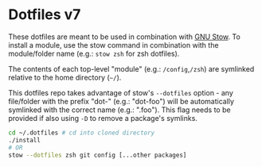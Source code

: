# Dotfiles v7

These dotfiles are meant to be used in combination with [GNU Stow](https://www.gnu.org/software/stow/). To install a module, use the stow command in combination with the module/folder name (e.g.: `stow zsh` for zsh dotfiles).

The contents of each top-level "module" (e.g.: `/config`,`/zsh`) are symlinked relative to the home directory (`~/`).

This dotfiles repo takes advantage of stow's `--dotfiles` option - any file/folder with the prefix "dot-" (e.g.: "dot-foo") will be automatically symlinked with the correct name (e.g.: ".foo"). This flag needs to be provided if also using `-D` to remove a package's symlinks.

```sh
cd ~/.dotfiles # cd into cloned directory
./install
# OR
stow --dotfiles zsh git config [...other packages]
```
